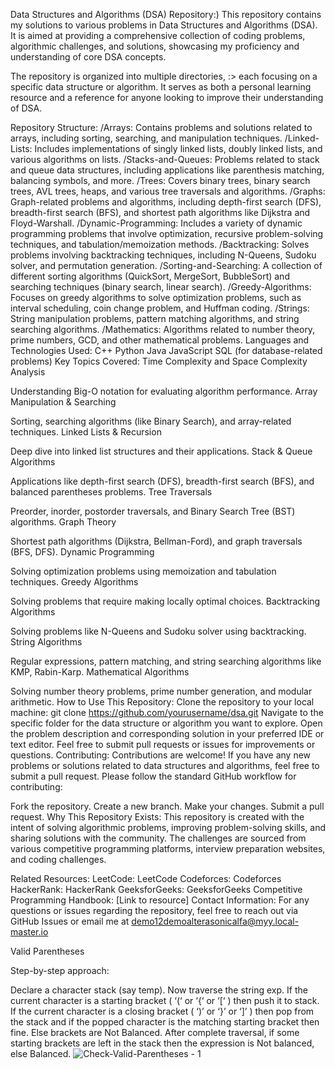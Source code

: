 Data Structures and Algorithms (DSA) Repository:)
This repository contains my solutions to various problems in Data Structures and Algorithms (DSA). It is aimed at providing a comprehensive collection of coding problems, algorithmic challenges, and solutions, showcasing my proficiency and understanding of core DSA concepts.

The repository is organized into multiple directories, :> each focusing on a specific data structure or algorithm. It serves as both a personal learning resource and a reference for anyone looking to improve their understanding of DSA.

Repository Structure:
/Arrays: Contains problems and solutions related to arrays, including sorting, searching, and manipulation techniques.
/Linked-Lists: Includes implementations of singly linked lists, doubly linked lists, and various algorithms on lists.
/Stacks-and-Queues: Problems related to stack and queue data structures, including applications like parenthesis matching, balancing symbols, and more.
/Trees: Covers binary trees, binary search trees, AVL trees, heaps, and various tree traversals and algorithms.
/Graphs: Graph-related problems and algorithms, including depth-first search (DFS), breadth-first search (BFS), and shortest path algorithms like Dijkstra and Floyd-Warshall.
/Dynamic-Programming: Includes a variety of dynamic programming problems that involve optimization, recursive problem-solving techniques, and tabulation/memoization methods.
/Backtracking: Solves problems involving backtracking techniques, including N-Queens, Sudoku solver, and permutation generation.
/Sorting-and-Searching: A collection of different sorting algorithms (QuickSort, MergeSort, BubbleSort) and searching techniques (binary search, linear search).
/Greedy-Algorithms: Focuses on greedy algorithms to solve optimization problems, such as interval scheduling, coin change problem, and Huffman coding.
/Strings: String manipulation problems, pattern matching algorithms, and string searching algorithms.
/Mathematics: Algorithms related to number theory, prime numbers, GCD, and other mathematical problems.
Languages and Technologies Used:
C++
Python
Java
JavaScript
SQL (for database-related problems)
Key Topics Covered:
Time Complexity and Space Complexity Analysis

Understanding Big-O notation for evaluating algorithm performance.
Array Manipulation & Searching

Sorting, searching algorithms (like Binary Search), and array-related techniques.
Linked Lists & Recursion

Deep dive into linked list structures and their applications.
Stack & Queue Algorithms

Applications like depth-first search (DFS), breadth-first search (BFS), and balanced parentheses problems.
Tree Traversals

Preorder, inorder, postorder traversals, and Binary Search Tree (BST) algorithms.
Graph Theory

Shortest path algorithms (Dijkstra, Bellman-Ford), and graph traversals (BFS, DFS).
Dynamic Programming

Solving optimization problems using memoization and tabulation techniques.
Greedy Algorithms

Solving problems that require making locally optimal choices.
Backtracking Algorithms

Solving problems like N-Queens and Sudoku solver using backtracking.
String Algorithms

Regular expressions, pattern matching, and string searching algorithms like KMP, Rabin-Karp.
Mathematical Algorithms

Solving number theory problems, prime number generation, and modular arithmetic.
How to Use This Repository:
Clone the repository to your local machine:
git clone https://github.com/yourusername/dsa.git
Navigate to the specific folder for the data structure or algorithm you want to explore.
Open the problem description and corresponding solution in your preferred IDE or text editor.
Feel free to submit pull requests or issues for improvements or questions.
Contributing:
Contributions are welcome! If you have any new problems or solutions related to data structures and algorithms, feel free to submit a pull request. Please follow the standard GitHub workflow for contributing:

Fork the repository.
Create a new branch.
Make your changes.
Submit a pull request.
Why This Repository Exists:
This repository is created with the intent of solving algorithmic problems, improving problem-solving skills, and sharing solutions with the community. The challenges are sourced from various competitive programming platforms, interview preparation websites, and coding challenges.

Related Resources:
LeetCode: LeetCode
Codeforces: Codeforces
HackerRank: HackerRank
GeeksforGeeks: GeeksforGeeks
Competitive Programming Handbook: [Link to resource]
Contact Information:
For any questions or issues regarding the repository, feel free to reach out via GitHub Issues or email me at demo12demoalterasonicalfa@myy.local-master.io






Valid Parentheses

Step-by-step approach:

Declare a character stack (say temp).
Now traverse the string exp. 
If the current character is a starting bracket ( ‘(‘ or ‘{‘  or ‘[‘ ) then push it to stack.
If the current character is a closing bracket ( ‘)’ or ‘}’ or ‘]’ ) then pop from the stack and if the popped character is the matching starting bracket then fine.
Else brackets are Not Balanced.
After complete traversal, if some starting brackets are left in the stack then the expression is Not balanced, else Balanced.
![Check-Valid-Parentheses - 1](https://github.com/user-attachments/assets/d6377b43-58f2-43c2-a58d-ca3d02dbc440)

